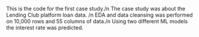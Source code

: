 This is the code for the first case study./n
The case study was about the Lending Club platform loan data. /n
EDA and data cleansing was performed on 10,000 rows and 55 columns of data./n
Using two different ML models the interest rate was predicted.
